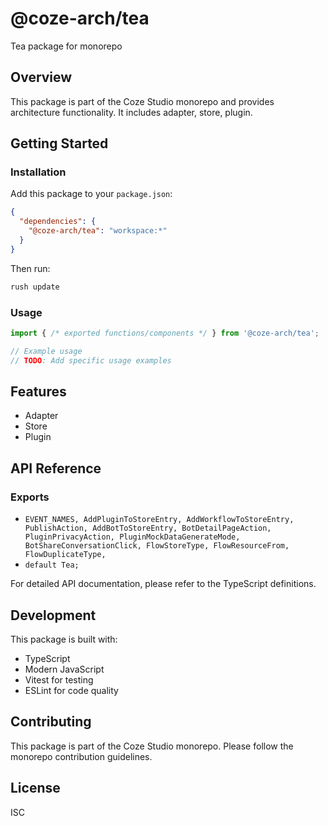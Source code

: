# @coze-arch/tea

Tea package for monorepo

## Overview

This package is part of the Coze Studio monorepo and provides architecture functionality. It includes adapter, store, plugin.

## Getting Started

### Installation

Add this package to your `package.json`:

```json
{
  "dependencies": {
    "@coze-arch/tea": "workspace:*"
  }
}
```

Then run:

```bash
rush update
```

### Usage

```typescript
import { /* exported functions/components */ } from '@coze-arch/tea';

// Example usage
// TODO: Add specific usage examples
```

## Features

- Adapter
- Store
- Plugin

## API Reference

### Exports

- `EVENT_NAMES,
  AddPluginToStoreEntry,
  AddWorkflowToStoreEntry,
  PublishAction,
  AddBotToStoreEntry,
  BotDetailPageAction,
  PluginPrivacyAction,
  PluginMockDataGenerateMode,
  BotShareConversationClick,
  FlowStoreType,
  FlowResourceFrom,
  FlowDuplicateType,`
- `default Tea;`


For detailed API documentation, please refer to the TypeScript definitions.

## Development

This package is built with:

- TypeScript
- Modern JavaScript
- Vitest for testing
- ESLint for code quality

## Contributing

This package is part of the Coze Studio monorepo. Please follow the monorepo contribution guidelines.

## License

ISC
